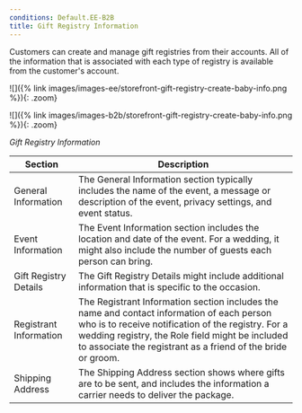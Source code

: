 ```yaml
---
conditions: Default.EE-B2B
title: Gift Registry Information
---
```


Customers can create and manage gift registries from their accounts. All of the information that is associated with each type of registry is available from the customer's account. 

<!--{% if "Default.EE Only" contains site.edition %}-->
![]({% link images/images-ee/storefront-gift-registry-create-baby-info.png %}){: .zoom}
<!--{% endif %}-->
<!--{% if "Default.B2B Only" contains site.edition %}-->
![]({% link images/images-b2b/storefront-gift-registry-create-baby-info.png %}){: .zoom}
<!--{% endif %}-->
_Gift Registry Information_

|Section|Description|
|--- |--- |
|General Information|The General Information section typically includes the name of the event, a message or description of the event, privacy settings, and event status.|
|Event Information|The Event Information section includes the location and date of the event. For a wedding, it might also include the number of guests each person can bring.|
|Gift Registry Details|The Gift Registry Details might include additional information that is specific to the occasion.|
|Registrant Information|The Registrant Information section includes the name and contact information of each person who is to receive notification of the  registry. For a wedding registry, the Role field might be included to associate the registrant as a friend of the bride or groom.|
|Shipping Address|The Shipping Address section shows where gifts are to be sent, and includes the information a carrier needs to deliver the package.|